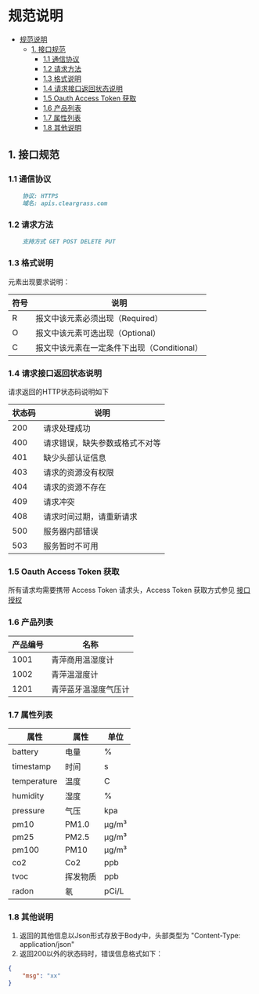 # 规范说明

- [规范说明](#规范说明)
  - [1. 接口规范](#1-接口规范)
    - [1.1 通信协议](#11-通信协议)
    - [1.2 请求方法](#12-请求方法)
    - [1.3 格式说明](#13-格式说明)
    - [1.4 请求接口返回状态说明](#14-请求接口返回状态说明)
    - [1.5 Oauth Access Token 获取](#15-oauth-access-token-获取)
    - [1.6 产品列表](#16-产品列表)
    - [1.7 属性列表](#17-属性列表)
    - [1.8 其他说明](#18-其他说明)

## 1. 接口规范

### 1.1 通信协议

```markdown
    协议: HTTPS
    域名: apis.cleargrass.com
```

### 1.2 请求方法

```markdown
    支持方式 GET POST DELETE PUT
```

### 1.3 格式说明

元素出现要求说明：

| 符号 | 说明                                        |
| ---- | ------------------------------------------- |
| R    | 报文中该元素必须出现（Required）            |
| O    | 报文中该元素可选出现（Optional）            |
| C    | 报文中该元素在一定条件下出现（Conditional） |

### 1.4 请求接口返回状态说明

请求返回的HTTP状态码说明如下

| 状态码 | 说明                           |
| ------ | ------------------------------ |
| 200    | 请求处理成功                   |
| 400    | 请求错误，缺失参数或格式不对等 |
| 401    | 缺少头部认证信息               |
| 403    | 请求的资源没有权限             |
| 404    | 请求的资源不存在               |
| 409    | 请求冲突                       |
| 408    | 请求时间过期，请重新请求       |
| 500    | 服务器内部错误                 |
| 503    | 服务暂时不可用                 |

### 1.5 Oauth Access Token 获取

所有请求均需要携带 Access Token 请求头，Access Token 获取方式参见 [接口授权](https://github.com/ClearGrass/QingpingDoc/blob/master/develop-platform/oauth_api.md)

### 1.6 产品列表

| 产品编号 | 名称                 |
| -------- | -------------------- |
| 1001     | 青萍商用温湿度计     |
| 1002     | 青萍温湿度计         |
| 1201     | 青萍蓝牙温湿度气压计 |

### 1.7 属性列表

| 属性        | 属性     | 单位  |
| ----------- | -------- | ----- |
| battery     | 电量     | %     |
| timestamp   | 时间     | s     |
| temperature | 温度     | C     |
| humidity    | 湿度     | %     |
| pressure    | 气压     | kpa   |
| pm10        | PM1.0    | μg/m³ |
| pm25        | PM2.5    | μg/m³ |
| pm100       | PM10     | μg/m³ |
| co2         | Co2      | ppb   |
| tvoc        | 挥发物质 | ppb   |
| radon       | 氡       | pCi/L |

### 1.8 其他说明

1. 返回的其他信息以Json形式存放于Body中，头部类型为 "Content-Type: application/json"
2. 返回200以外的状态码时，错误信息格式如下：

```json
{
    "msg": "xx"
}
```
